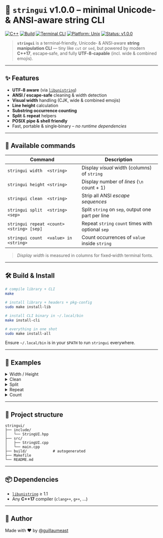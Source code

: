 # 🎨 **`stringui` v1.0.0** – minimal Unicode‑ & ANSI‑aware string CLI

[![C++](https://img.shields.io/badge/language-C%2B%2B17-blue)](https://en.cppreference.com/)
[![Build](https://img.shields.io/badge/build-clang%2B%2B-orange)](https://clang.llvm.org/)
[![Terminal CLI](https://img.shields.io/badge/type-CLI-lightgrey)](https://en.wikipedia.org/wiki/Command-line_interface)
[![Platform: Unix](https://img.shields.io/badge/platform-Unix-darkgreen)](https://en.wikipedia.org/wiki/Unix)
[![Status: v1.0.0](https://img.shields.io/badge/status-v1.0.0-brightgreen)](https://github.com/guillaumeast/stringui/releases/tag/v1.0.0)

> **`stringui`** is a terminal‑friendly, Unicode‑ & ANSI‑aware **string manipulation CLI** — tiny like `cut` or `sed`, but powered by modern **C++17**, escape‑safe, and fully **UTF‑8‑capable** (incl. wide & combined emojis).

---

## ✨ Features

- **UTF‑8 aware** (via [`libunistring`](https://www.gnu.org/software/libunistring/))
- **ANSI / escape‑safe** cleaning & width detection
- **Visual width** handling (CJK, wide & combined emojis)
- **Line height** calculation
- **Substring occurrence counting**
- **Split** & **repeat** helpers
- **POSIX pipe & shell friendly**
- Fast, portable & single‑binary – *no runtime dependencies*

---

## 🚀 Available commands

| Command                                    | Description                                             |
|--------------------------------------------|---------------------------------------------------------|
| `stringui width  <string>`                 | Display *visual* width (columns) of `string`           |
| `stringui height <string>`                 | Display number of *lines* (`\n` count + 1)            |
| `stringui clean  <string>`                 | Strip all ANSI *escape sequences*                      |
| `stringui split  <string> <sep>`           | Split `string` on `sep`, output one part per line      |
| `stringui repeat <count> <string> [sep]`   | Repeat `string` `count` times with optional `sep`      |
| `stringui count  <value> in <string>`      | Count occurrences of `value` inside `string`           |

> *Display width* is measured in columns for fixed‑width terminal fonts.

---

## 🛠️ Build & Install

```bash
# compile library + CLI
make

# install library + headers + pkg‑config
sudo make install-lib

# install CLI binary in ~/.local/bin
make install-cli

# everything in one shot
sudo make install-all
```

Ensure `~/.local/bin` is in your `$PATH` to run `stringui` everywhere.

---

## 🧪 Examples

<details>
<summary>Width / Height</summary>

```bash
red="\033[31m"; reset="\033[0m"

stringui width  "1🛑4"                # 4
stringui height "a\nb\nc"           # 3
stringui width  "${red}1${reset}🛑4"  # 4 (escapes ignored)
```
</details>

<details>
<summary>Clean</summary>

```bash
stringui clean "${red}Red${reset}"    # "Red"
```
</details>

<details>
<summary>Split</summary>

```bash
stringui split "a-b-c" "-"            # "a\nb\nc"
```
</details>

<details>
<summary>Repeat</summary>

```bash
stringui repeat 3 "foo" "-"           # "foo-foo-foo"
```
</details>

<details>
<summary>Count</summary>

```bash
stringui count "-" in "a-b-c-d-"      # 4
```
</details>

---

## 📁 Project structure

```
stringui/
├── include/
│   └── StringUI.hpp
├── src/
│   ├── StringUI.cpp
│   └── main.cpp
├── build/            # autogenerated
├── Makefile
└── README.md
```

---

## 📦 Dependencies

- [`libunistring`](https://www.gnu.org/software/libunistring/) ≥ 1.1
- Any **C++17** compiler (`clang++`, `g++`, …)

---

## 👤 Author

Made with ❤️ by [@guillaumeast](https://github.com/guillaumeast)
